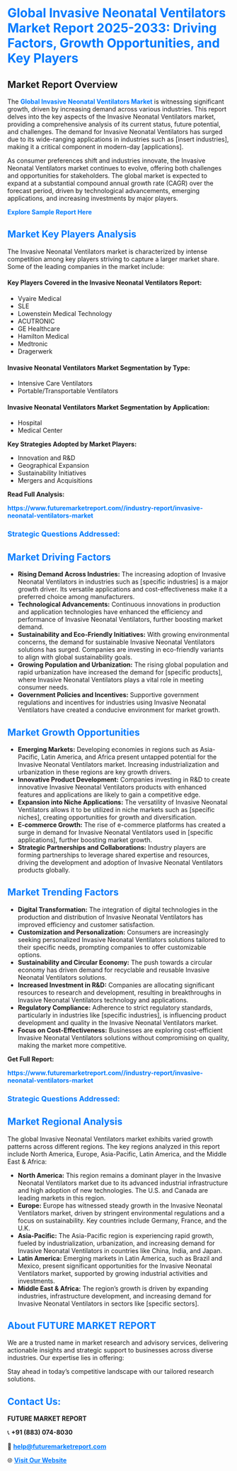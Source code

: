 <h1 style="color: #007BFF;">Global Invasive Neonatal Ventilators Market Report 2025-2033: Driving Factors, Growth Opportunities, and Key Players</h1>

<section id="overview">
<h2>Market Report Overview</h2>
<p>The <a href="https://www.futuremarketreport.com//industry-report/invasive-neonatal-ventilators-market" style="color: #007BFF; text-decoration: none;"><strong>Global Invasive Neonatal Ventilators Market</strong></a> is witnessing significant growth, driven by increasing demand across various industries. This report delves into the key aspects of the Invasive Neonatal Ventilators market, providing a comprehensive analysis of its current status, future potential, and challenges. The demand for Invasive Neonatal Ventilators has surged due to its wide-ranging applications in industries such as [insert industries], making it a critical component in modern-day [applications].</p>
<p>As consumer preferences shift and industries innovate, the Invasive Neonatal Ventilators market continues to evolve, offering both challenges and opportunities for stakeholders. The global market is expected to expand at a substantial compound annual growth rate (CAGR) over the forecast period, driven by technological advancements, emerging applications, and increasing investments by major players.</p>
</section>

<section id="overview">
<p><a href="https://www.futuremarketreport.com//request-sample/reportId=78580" style="color: #007BFF; text-decoration: none;"><strong>Explore Sample Report Here</strong></a></p>
</section>

<section id="key-players">
<h2 style="color: #007BFF;">Market Key Players Analysis</h2>
<p>The Invasive Neonatal Ventilators market is characterized by intense competition among key players striving to capture a larger market share. Some of the leading companies in the market include:</p>
<h4>Key Players Covered in the Invasive Neonatal Ventilators Report:</h4>
<ul><li>Vyaire Medical</li><li>SLE</li><li>Lowenstein Medical Technology</li><li>ACUTRONIC</li><li>GE Healthcare</li><li>Hamilton Medical</li><li>Medtronic</li><li>Dragerwerk</li></ul>
<h4>Invasive Neonatal Ventilators Market Segmentation by Type:</h4>
<ul><li>Intensive Care Ventilators</li><li>Portable/Transportable Ventilators</li></ul>

<h4>Invasive Neonatal Ventilators Market Segmentation by Application:</h4>
<ul><li>Hospital</li><li>Medical Center</li></ul>
<p><strong>Key Strategies Adopted by Market Players:</strong></p>
<ul>
<li>Innovation and R&D</li>
<li>Geographical Expansion</li>
<li>Sustainability Initiatives</li>
<li>Mergers and Acquisitions</li>
</ul>
</section>

<section>
<p><strong>Read Full Analysis: </strong></p><a href="https://www.futuremarketreport.com//industry-report/invasive-neonatal-ventilators-market" style="color: #007BFF; text-decoration: none;"><strong>https://www.futuremarketreport.com//industry-report/invasive-neonatal-ventilators-market</strong></a>
<h3 style="color: #007BFF;">Strategic Questions Addressed:</h3>
</section>

<section id="driving-factors">
<h2 style="color: #007BFF;">Market Driving Factors</h2>
<ul>
<li><strong>Rising Demand Across Industries:</strong> The increasing adoption of Invasive Neonatal Ventilators in industries such as [specific industries] is a major growth driver. Its versatile applications and cost-effectiveness make it a preferred choice among manufacturers.</li>
<li><strong>Technological Advancements:</strong> Continuous innovations in production and application technologies have enhanced the efficiency and performance of Invasive Neonatal Ventilators, further boosting market demand.</li>
<li><strong>Sustainability and Eco-Friendly Initiatives:</strong> With growing environmental concerns, the demand for sustainable Invasive Neonatal Ventilators solutions has surged. Companies are investing in eco-friendly variants to align with global sustainability goals.</li>
<li><strong>Growing Population and Urbanization:</strong> The rising global population and rapid urbanization have increased the demand for [specific products], where Invasive Neonatal Ventilators plays a vital role in meeting consumer needs.</li>
<li><strong>Government Policies and Incentives:</strong> Supportive government regulations and incentives for industries using Invasive Neonatal Ventilators have created a conducive environment for market growth.</li>
</ul>
</section>

<section id="growth-opportunities">
<h2 style="color: #007BFF;">Market Growth Opportunities</h2>
<ul>
<li><strong>Emerging Markets:</strong> Developing economies in regions such as Asia-Pacific, Latin America, and Africa present untapped potential for the Invasive Neonatal Ventilators market. Increasing industrialization and urbanization in these regions are key growth drivers.</li>
<li><strong>Innovative Product Development:</strong> Companies investing in R&D to create innovative Invasive Neonatal Ventilators products with enhanced features and applications are likely to gain a competitive edge.</li>
<li><strong>Expansion into Niche Applications:</strong> The versatility of Invasive Neonatal Ventilators allows it to be utilized in niche markets such as [specific niches], creating opportunities for growth and diversification.</li>
<li><strong>E-commerce Growth:</strong> The rise of e-commerce platforms has created a surge in demand for Invasive Neonatal Ventilators used in [specific applications], further boosting market growth.</li>
<li><strong>Strategic Partnerships and Collaborations:</strong> Industry players are forming partnerships to leverage shared expertise and resources, driving the development and adoption of Invasive Neonatal Ventilators products globally.</li>
</ul>
</section>

<section id="trending-factors">
<h2 style="color: #007BFF;">Market Trending Factors</h2>
<ul>
<li><strong>Digital Transformation:</strong> The integration of digital technologies in the production and distribution of Invasive Neonatal Ventilators has improved efficiency and customer satisfaction.</li>
<li><strong>Customization and Personalization:</strong> Consumers are increasingly seeking personalized Invasive Neonatal Ventilators solutions tailored to their specific needs, prompting companies to offer customizable options.</li>
<li><strong>Sustainability and Circular Economy:</strong> The push towards a circular economy has driven demand for recyclable and reusable Invasive Neonatal Ventilators solutions.</li>
<li><strong>Increased Investment in R&D:</strong> Companies are allocating significant resources to research and development, resulting in breakthroughs in Invasive Neonatal Ventilators technology and applications.</li>
<li><strong>Regulatory Compliance:</strong> Adherence to strict regulatory standards, particularly in industries like [specific industries], is influencing product development and quality in the Invasive Neonatal Ventilators market.</li>
<li><strong>Focus on Cost-Effectiveness:</strong> Businesses are exploring cost-efficient Invasive Neonatal Ventilators solutions without compromising on quality, making the market more competitive.</li>
</ul>
</section>

<section>
<p><strong>Get Full Report: </strong></p><a href="https://www.futuremarketreport.com//industry-report/invasive-neonatal-ventilators-market" style="color: #007BFF; text-decoration: none;"><strong>https://www.futuremarketreport.com//industry-report/invasive-neonatal-ventilators-market</strong></a>
<h3 style="color: #007BFF;">Strategic Questions Addressed:</h3>
</section>


<section id="regional-analysis">
<h2 style="color: #007BFF;">Market Regional Analysis</h2>
<p>The global Invasive Neonatal Ventilators market exhibits varied growth patterns across different regions. The key regions analyzed in this report include North America, Europe, Asia-Pacific, Latin America, and the Middle East & Africa:</p>
<ul>
<li><strong>North America:</strong> This region remains a dominant player in the Invasive Neonatal Ventilators market due to its advanced industrial infrastructure and high adoption of new technologies. The U.S. and Canada are leading markets in this region.</li>
<li><strong>Europe:</strong> Europe has witnessed steady growth in the Invasive Neonatal Ventilators market, driven by stringent environmental regulations and a focus on sustainability. Key countries include Germany, France, and the U.K.</li>
<li><strong>Asia-Pacific:</strong> The Asia-Pacific region is experiencing rapid growth, fueled by industrialization, urbanization, and increasing demand for Invasive Neonatal Ventilators in countries like China, India, and Japan.</li>
<li><strong>Latin America:</strong> Emerging markets in Latin America, such as Brazil and Mexico, present significant opportunities for the Invasive Neonatal Ventilators market, supported by growing industrial activities and investments.</li>
<li><strong>Middle East & Africa:</strong> The region’s growth is driven by expanding industries, infrastructure development, and increasing demand for Invasive Neonatal Ventilators in sectors like [specific sectors].</li>
</ul>
</section>

<footer>
<h2 style="color: #007BFF;">About FUTURE MARKET REPORT</h2>
<p>We are a trusted name in market research and advisory services, delivering actionable insights and strategic support to businesses across diverse industries. Our expertise lies in offering:</p>

<p>Stay ahead in today’s competitive landscape with our tailored research solutions.</p>

<h2 style="color: #007BFF;">Contact Us:</h2>
<p><strong>FUTURE MARKET REPORT</strong></p>
<p>📞 <strong>+91 (883) 074-8030</strong></p>
<p>📧 <strong><a href="mailto:help@futuremarketreport.com" style="color: #007BFF;">help@futuremarketreport.com</a></strong></p>
<p>🌐 <strong><a href="https://www.futuremarketreport.com/" style="color: #007BFF;">Visit Our Website</a></strong></p>
</footer>